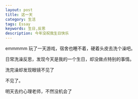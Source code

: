 ```yaml
---
layout: post
title: 这一天
category: 生活
tags: Essay
keywords: 生日,反思
description: 今年没祝我生日快乐
---
```


emmmmm
玩了一天游戏，宿舍也睡不着，硬着头皮去洗个澡吧。

日常洗澡反思，发现今天是我的一个生日，却没做点特别的事情。

洗完澡却发现眼镜不见了

不见了。



明天去约心理老师，不然没机会了

